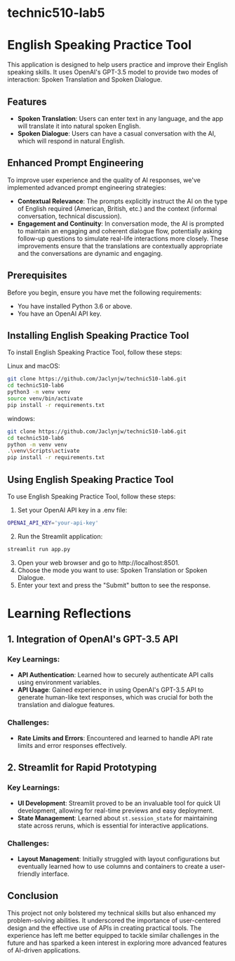 # technic510-lab5
# English Speaking Practice Tool

This application is designed to help users practice and improve their English speaking skills. It uses OpenAI's GPT-3.5 model to provide two modes of interaction: Spoken Translation and Spoken Dialogue.

## Features

- **Spoken Translation**: Users can enter text in any language, and the app will translate it into natural spoken English.
- **Spoken Dialogue**: Users can have a casual conversation with the AI, which will respond in natural English.

## Enhanced Prompt Engineering

To improve user experience and the quality of AI responses, we've implemented advanced prompt engineering strategies:

- **Contextual Relevance**: The prompts explicitly instruct the AI on the type of English required (American, British, etc.) and the context (informal conversation, technical discussion).
- **Engagement and Continuity**: In conversation mode, the AI is prompted to maintain an engaging and coherent dialogue flow, potentially asking follow-up questions to simulate real-life interactions more closely.
These improvements ensure that the translations are contextually appropriate and the conversations are dynamic and engaging.

## Prerequisites

Before you begin, ensure you have met the following requirements:
- You have installed Python 3.6 or above.
- You have an OpenAI API key.

## Installing English Speaking Practice Tool

To install English Speaking Practice Tool, follow these steps:

Linux and macOS:

```bash
git clone https://github.com/Jaclynjw/technic510-lab6.git
cd technic510-lab6
python3 -m venv venv
source venv/bin/activate
pip install -r requirements.txt
```
windows:
```bash
git clone https://github.com/Jaclynjw/technic510-lab6.git
cd technic510-lab6
python -m venv venv
.\venv\Scripts\activate
pip install -r requirements.txt
```
## Using English Speaking Practice Tool

To use English Speaking Practice Tool, follow these steps:

1. Set your OpenAI API key in a .env file:
```bash
OPENAI_API_KEY='your-api-key'
```
2. Run the Streamlit application:
```bash
streamlit run app.py
```
3. Open your web browser and go to http://localhost:8501.
4. Choose the mode you want to use: Spoken Translation or Spoken Dialogue.
5. Enter your text and press the "Submit" button to see the response.

# Learning Reflections

## 1. Integration of OpenAI's GPT-3.5 API

### Key Learnings:
- **API Authentication**: Learned how to securely authenticate API calls using environment variables.
- **API Usage**: Gained experience in using OpenAI's GPT-3.5 API to generate human-like text responses, which was crucial for both the translation and dialogue features.

### Challenges:
- **Rate Limits and Errors**: Encountered and learned to handle API rate limits and error responses effectively.

## 2. Streamlit for Rapid Prototyping

### Key Learnings:
- **UI Development**: Streamlit proved to be an invaluable tool for quick UI development, allowing for real-time previews and easy deployment.
- **State Management**: Learned about `st.session_state` for maintaining state across reruns, which is essential for interactive applications.

### Challenges:
- **Layout Management**: Initially struggled with layout configurations but eventually learned how to use columns and containers to create a user-friendly interface.

## Conclusion

This project not only bolstered my technical skills but also enhanced my problem-solving abilities. It underscored the importance of user-centered design and the effective use of APIs in creating practical tools. The experience has left me better equipped to tackle similar challenges in the future and has sparked a keen interest in exploring more advanced features of AI-driven applications.
